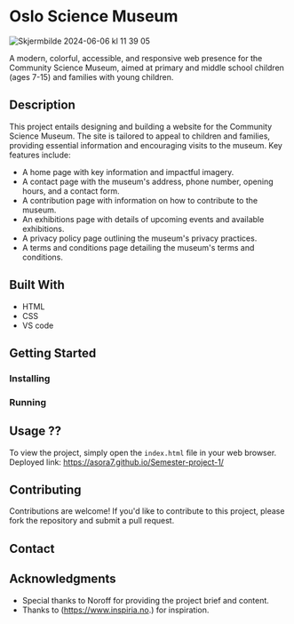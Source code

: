 # Oslo Science Museum


![Skjermbilde 2024-06-06 kl  11 39 05](https://github.com/Asora7/Semester-project-1/assets/142609146/61d4ae30-32e8-4141-859a-12e1428524a5)

A modern, colorful, accessible, and responsive web presence for the Community Science Museum, aimed at primary and middle school children (ages 7-15) and families with young children.


## Description

This project entails designing and building a website for the Community Science Museum. The site is tailored to appeal to children and families, providing essential information and encouraging visits to the museum. Key features include:

- A home page with key information and impactful imagery.
- A contact page with the museum's address, phone number, opening hours, and a contact form.
- A contribution page with information on how to contribute to the museum.
- An exhibitions page with details of upcoming events and available exhibitions.
- A privacy policy page outlining the museum's privacy practices.
- A terms and conditions page detailing the museum's terms and conditions.
  

## Built With

- HTML
- CSS
- VS code


## Getting Started


### Installing


### Running





## Usage ?? 

To view the project, simply open the `index.html` file in your web browser.
Deployed link:  https://asora7.github.io/Semester-project-1/



## Contributing

Contributions are welcome! If you'd like to contribute to this project, please fork the repository and submit a pull request.


## Contact



## Acknowledgments

- Special thanks to Noroff for providing the project brief and content.
- Thanks to (https://www.inspiria.no.) for inspiration.


